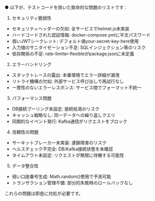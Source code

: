 ● 以下が、テストコードを除いた致命的な問題のリストです：

  1. セキュリティ脆弱性

  - セキュリティヘッダーの欠如: 全サービスでhelmet.js未実装
  - ハードコードされた認証情報: docker-compose.ymlに平文パスワード
  - 弱いJWTシークレット: デフォルト値your-secret-key-here使用
  - 入力値のサニタイゼーション不足: SQLインジェクション等のリスク
  - 依存関係の不足: rate-limiter-flexibleがpackage.jsonに未定義

  2. エラーハンドリング

  - スタックトレースの露出: 本番環境でエラー詳細が漏洩
  - リトライ機構の欠如: 外部サービス呼び出しで再試行なし
  - 一貫性のないエラーレスポンス: サービス間でフォーマット不統一

  3. パフォーマンス問題

  - DB接続プーリング未設定: 接続枯渇のリスク
  - キャッシュ戦略なし: 同一データへの繰り返しクエリ
  - 同期的なイベント発行: Kafka通信がリクエストをブロック

  4. 信頼性の問題

  - サーキットブレーカー未実装: 連鎖障害のリスク
  - ヘルスチェック不完全: DB/Kafka接続状態を未確認
  - タイムアウト未設定: リクエストが無限に待機する可能性

  5. データ整合性

  - 弱い口座番号生成: Math.random()使用で予測可能
  - トランザクション管理不備: 部分的失敗時のロールバックなし

  これらの問題は即座に対処が必要です。